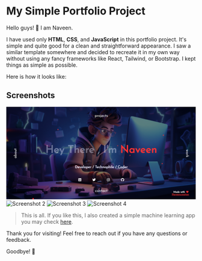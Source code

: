 # My Simple Portfolio Project

Hello guys! 👋 I am Naveen.

I have used only **HTML**, **CSS**, and **JavaScript** in this portfolio project. It's simple and quite good for a clean and straightforward appearance. I saw a similar template somewhere and decided to recreate it in my own way without using any fancy frameworks like React, Tailwind, or Bootstrap. I kept things as simple as possible.

Here is how it looks like:

## Screenshots

![Screenshot 1](Screenshots/Home.png)
![Screenshot 2](path/to/screenshot2.png)
![Screenshot 3](path/to/screenshot3.png)
![Screenshot 4](path/to/screenshot4.png)

> This is all. If you like this, I also created a simple machine learning app you may check [here](link-to-your-ML-app-repo).

Thank you for visiting! Feel free to reach out if you have any questions or feedback.

Goodbye! 👋

